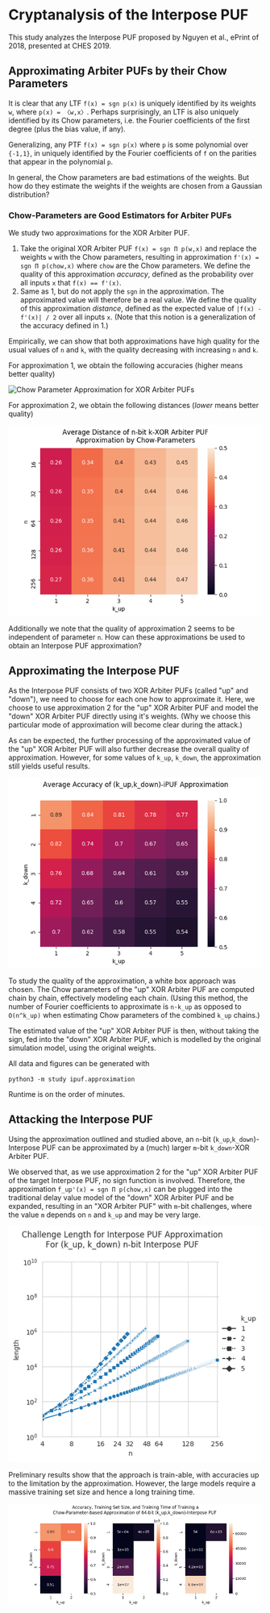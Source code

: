 # Cryptanalysis of the Interpose PUF

This study analyzes the Interpose PUF proposed by Nguyen et al., ePrint of 2018, presented at CHES 2019.

## Approximating Arbiter PUFs by their Chow Parameters

It is clear that any LTF `f(x) = sgn p(x)` is uniquely identified by its weights `w`,
where `p(x) = 〈w,x〉`. Perhaps surprisingly, an LTF is also uniquely identified by its
Chow parameters, i.e. the Fourier coefficients of the first degree (plus the bias value,
if any).

Generalizing, any PTF `f(x) = sgn p(x)` where `p` is some polynomial over `{-1,1}`,
in uniquely identified by the Fourier coefficients of `f` on the parities that appear
in the polynomial `p`.

In general, the Chow parameters are bad estimations of the weights.
But how do they estimate the weights if the weights are chosen from a Gaussian
distribution?


### Chow-Parameters are Good Estimators for Arbiter PUFs

We study two approximations for the XOR Arbiter PUF.

1. Take the original XOR Arbiter PUF `f(x) = sgn Π p(w,x)` and replace the weights `w` with the Chow parameters,
    resulting in approximation `f'(x) = sgn Π p(chow,x)` where `chow` are the Chow parameters. We define the 
    quality of this approximation *accuracy*, defined as the probability over all inputs `x` that `f(x) == f'(x)`. 
2. Same as 1, but do not apply the `sgn` in the approximation. The approximated value will therefore be a real value.
    We define the quality of this approximation *distance*, defined as the expected value of `|f(x) - f'(x)| / 2`
    over all inputs `x`. (Note that this notion is a generalization of the accuracy defined in 1.)

Empirically, we can show that both approximations have high quality for the usual values of `n` and `k`, with the 
quality decreasing with increasing `n` and `k`.

For approximation 1, we obtain the following accuracies (higher means better quality)

![](../../../figures/ipuf.approximation.xor-arbiter-puf.accuracy.png?raw=true "Chow Parameter Approximation for XOR Arbiter PUFs")

For approximation 2, we obtain the following distances (*lower* means better quality)

![](../../../figures/ipuf.approximation.xor-arbiter-puf.dist.png?raw=true "Chow Parameter Approximation for XOR Arbiter PUFs")

Additionally we note that the quality of approximation 2 seems to be independent of parameter `n`. How can these 
approximations be used to obtain an Interpose PUF approximation?


## Approximating the Interpose PUF

As the Interpose PUF consists of two XOR Arbiter PUFs (called "up" and "down"), we need to choose for each one how to
approximate it. Here, we choose to use approximation 2 for the "up" XOR Arbiter PUF and model the "down" XOR Arbiter PUF
directly using it's weights. (Why we choose this particular mode of approximation will become clear during the attack.)

As can be expected, the further processing of the approximated value of the "up" XOR Arbiter PUF will also further
decrease the overall quality of approximation. However, for some values of `k_up`, `k_down`, the approximation still
yields useful results.

![](../../../figures/ipuf.approximation.heatmap.png?raw=true "Chow Parameter Approximation for XOR Arbiter PUFs")

To study the quality of the approximation, a white box approach was chosen. The Chow parameters of the "up" XOR Arbiter
PUF are computed chain by chain, effectively modeling each chain. (Using this method, the number of Fourier 
coefficients to approximate is `n·k_up` as opposed to `O(n^k_up)` when estimating Chow parameters of the combined `k_up`
chains.)

The estimated value of the "up" XOR Arbiter PUF is then, without taking the sign, fed into the "down" XOR Arbiter PUF,
which is modelled by the original simulation model, using the original weights.

All data and figures can be generated with

    python3 -m study ipuf.approximation

Runtime is on the order of minutes.


## Attacking the Interpose PUF

Using the approximation outlined and studied above, an `n`-bit (`k_up`,`k_down`)-Interpose PUF can be approximated by
a (much) larger `m`-bit `k_down`-XOR Arbiter PUF.

We observed that, as we use approximation 2 for the "up" XOR Arbiter PUF of the target Interpose PUF, no sign function
is involved. Therefore, the approximation `f_up'(x) = sgn Π p(chow,x)` can be plugged into the traditional delay value
model of the "down" XOR Arbiter PUF and be expanded, resulting in an "XOR Arbiter PUF" with `m`-bit challenges, where
the value `m` depends on `n` and `k_up` and may be very large.  

![](../../../figures/ipuf.ptf_length.png?raw=true "Chow Parameter Approximation for XOR Arbiter PUFs")

Preliminary results show that the approach is train-able, with accuracies up to the limitation by the approximation.
However, the large models require a massive training set size and hence a long training time.

![](../../../figures/ipuf.lr_attack.png?raw=true "Model based on Chow Parameter Approximation for XOR Arbiter PUFs, Trained with Logistic Regression")
